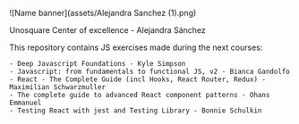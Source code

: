 ![Name banner](assets/Alejandra Sanchez (1).png)



Unosquare Center of excellence - Alejandra Sánchez

This repository contains JS exercises made during the next courses: 

	- Deep Javascript Foundations - Kyle Simpson
	- Javascript: from fundamentals to functional JS, v2 - Bianca Gandolfo
	- React - The Complete Guide (incl Hooks, React Router, Redux) - Maximilian Schwarzmuller
	- The complete guide to advanced React component patterns - Ohans Emmanuel
	- Testing React with jest and Testing Library - Bonnie Schulkin
 


